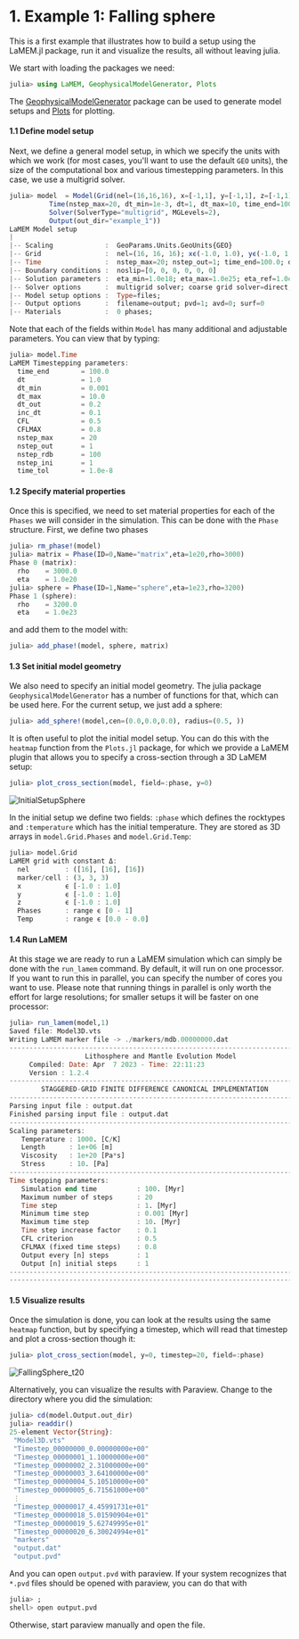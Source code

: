 # 1. Example 1: Falling sphere
This is a first example that illustrates how to build a setup using the LaMEM.jl package, run it and visualize the results, all without leaving julia.

We start with loading the packages we need:
```julia
julia> using LaMEM, GeophysicalModelGenerator, Plots
```
The [GeophysicalModelGenerator](https://github.com/JuliaGeodynamics/GeophysicalModelGenerator.jl) package can be used to generate model setups and [Plots](https://github.com/JuliaPlots/Plots.jl) for plotting.

#### 1.1 Define model setup

Next, we define a general model setup, in which we specify the units with which we work (for most cases, you'll want to use the default `GEO` units), the size of the computational box and various timestepping parameters. In this case, we use a multigrid solver.

```julia
julia> model  = Model(Grid(nel=(16,16,16), x=[-1,1], y=[-1,1], z=[-1,1]), 
          Time(nstep_max=20, dt_min=1e-3, dt=1, dt_max=10, time_end=100), 
          Solver(SolverType="multigrid", MGLevels=2),
          Output(out_dir="example_1"))
LaMEM Model setup
|
|-- Scaling             :  GeoParams.Units.GeoUnits{GEO}
|-- Grid                :  nel=(16, 16, 16); xϵ(-1.0, 1.0), yϵ(-1.0, 1.0), zϵ(-1.0, 1.0) 
|-- Time                :  nstep_max=20; nstep_out=1; time_end=100.0; dt=1.0
|-- Boundary conditions :  noslip=[0, 0, 0, 0, 0, 0]
|-- Solution parameters :  eta_min=1.0e18; eta_max=1.0e25; eta_ref=1.0e20; act_temp_diff=0
|-- Solver options      :  multigrid solver; coarse grid solver=direct; 2 levels
|-- Model setup options :  Type=files; 
|-- Output options      :  filename=output; pvd=1; avd=0; surf=0
|-- Materials           :  0 phases; 
```

Note that each of the fields within `Model` has many additional and adjustable parameters. You can view that by typing:
```julia
julia> model.Time
LaMEM Timestepping parameters: 
  time_end        = 100.0 
  dt              = 1.0 
  dt_min          = 0.001 
  dt_max          = 10.0 
  dt_out          = 0.2 
  inc_dt          = 0.1 
  CFL             = 0.5 
  CFLMAX          = 0.8 
  nstep_max       = 20 
  nstep_out       = 1 
  nstep_rdb       = 100 
  nstep_ini       = 1 
  time_tol        = 1.0e-8 
```

#### 1.2 Specify material properties
Once this is specified, we need to set material properties for each of the `Phases` we will consider in the simulation. This can be done with the `Phase` structure. First, we define two phases
```julia
julia> rm_phase!(model)
julia> matrix = Phase(ID=0,Name="matrix",eta=1e20,rho=3000)
Phase 0 (matrix): 
  rho    = 3000.0 
  eta    = 1.0e20 
julia> sphere = Phase(ID=1,Name="sphere",eta=1e23,rho=3200)
Phase 1 (sphere): 
  rho    = 3200.0 
  eta    = 1.0e23 
```
and add them to the model with:
```julia
julia> add_phase!(model, sphere, matrix)
```

#### 1.3 Set initial model geometry
We also need to specify an initial model geometry. The julia package `GeophysicalModelGenerator` has a number of functions for that, which can be used here. For the current setup, we just add a sphere: 
```julia
julia> add_sphere!(model,cen=(0.0,0.0,0.0), radius=(0.5, ))
```
It is often useful to plot the initial model setup. You can do this with the `heatmap` function from the `Plots.jl` package, for which we provide a LaMEM plugin that allows you to specify a cross-section through a 3D LaMEM setup:

```julia
julia> plot_cross_section(model, field=:phase, y=0)
```

![InitialSetupSphere](assets/InitialSetupSphere.png)

In the initial setup we define two fields: `:phase` which defines the rocktypes and `:temperature` which has the initial temperature. They are stored as 3D arrays in `model.Grid.Phases` and `model.Grid.Temp`:
```julia
julia> model.Grid
LaMEM grid with constant Δ: 
  nel         : ([16], [16], [16])
  marker/cell : (3, 3, 3)
  x           ϵ [-1.0 : 1.0]
  y           ϵ [-1.0 : 1.0]
  z           ϵ [-1.0 : 1.0]
  Phases      : range ϵ [0 - 1]
  Temp        : range ϵ [0.0 - 0.0]
```

#### 1.4 Run LaMEM

At this stage we are ready to run a LaMEM simulation which can simply be done with the `run_lamem` command. By default, it will run on one processor. If you want to run this in parallel, you can specify the number of cores you want to use. Please note that running things in parallel is only worth the effort for large resolutions; for smaller setups it will be faster on one processor:

```julia
julia> run_lamem(model,1)
Saved file: Model3D.vts
Writing LaMEM marker file -> ./markers/mdb.00000000.dat
-------------------------------------------------------------------------- 
                   Lithosphere and Mantle Evolution Model                   
     Compiled: Date: Apr  7 2023 - Time: 22:11:23           
     Version : 1.2.4 
-------------------------------------------------------------------------- 
        STAGGERED-GRID FINITE DIFFERENCE CANONICAL IMPLEMENTATION           
-------------------------------------------------------------------------- 
Parsing input file : output.dat 
Finished parsing input file : output.dat 
--------------------------------------------------------------------------
Scaling parameters:
   Temperature : 1000. [C/K] 
   Length      : 1e+06 [m] 
   Viscosity   : 1e+20 [Pa*s] 
   Stress      : 10. [Pa] 
--------------------------------------------------------------------------
Time stepping parameters:
   Simulation end time          : 100. [Myr] 
   Maximum number of steps      : 20 
   Time step                    : 1. [Myr] 
   Minimum time step            : 0.001 [Myr] 
   Maximum time step            : 10. [Myr] 
   Time step increase factor    : 0.1 
   CFL criterion                : 0.5 
   CFLMAX (fixed time steps)    : 0.8 
   Output every [n] steps       : 1 
   Output [n] initial steps     : 1 
--------------------------------------------------------------------------
--------------------------------------------------------------------------
```

#### 1.5 Visualize results

Once the simulation is done, you can look at the results using the same `heatmap` function, but by specifying a timestep, which will read that timestep and plot a cross-section though it:

```julia
julia> plot_cross_section(model, y=0, timestep=20, field=:phase)	
```

![FallingSphere_t20](assets/FallingSphere_t20.png)

Alternatively, you can visualize the results with Paraview.
Change to the directory where you did the simulation:
```julia
julia> cd(model.Output.out_dir)
julia> readdir()
25-element Vector{String}:
 "Model3D.vts"
 "Timestep_00000000_0.00000000e+00"
 "Timestep_00000001_1.10000000e+00"
 "Timestep_00000002_2.31000000e+00"
 "Timestep_00000003_3.64100000e+00"
 "Timestep_00000004_5.10510000e+00"
 "Timestep_00000005_6.71561000e+00"
 ⋮
 "Timestep_00000017_4.45991731e+01"
 "Timestep_00000018_5.01590904e+01"
 "Timestep_00000019_5.62749995e+01"
 "Timestep_00000020_6.30024994e+01"
 "markers"
 "output.dat"
 "output.pvd"
```
And you can open `output.pvd` with paraview. If your system recognizes that `*.pvd` files should be opened with paraview, you can do that with
```julia
julia> ;
shell> open output.pvd
```
Otherwise, start paraview manually and open the file.

